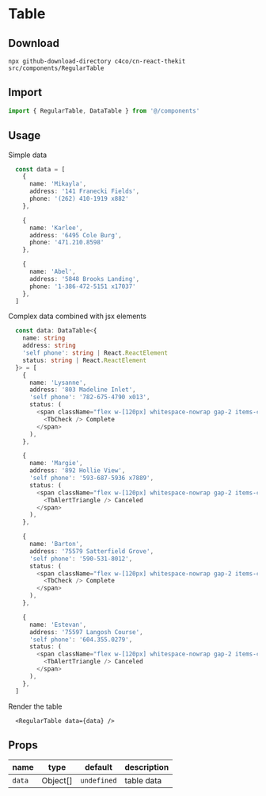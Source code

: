 # Table

## Download

```
npx github-download-directory c4co/cn-react-thekit src/components/RegularTable
```

## Import

```typescript
import { RegularTable, DataTable } from '@/components'
```

## Usage

Simple data

```typescript
  const data = [
    {
      name: 'Mikayla',
      address: '141 Franecki Fields',
      phone: '(262) 410-1919 x882'
    },

    {
      name: 'Karlee',
      address: '6495 Cole Burg',
      phone: '471.210.8598'
    },

    {
      name: 'Abel',
      address: '5848 Brooks Landing',
      phone: '1-386-472-5151 x17037'
    },
  ]
```

Complex data combined with jsx elements
```typescript
  const data: DataTable<{
    name: string
    address: string
    'self phone': string | React.ReactElement
    status: string | React.ReactElement
  }> = [
    {
      name: 'Lysanne',
      address: '803 Madeline Inlet',
      'self phone': '782-675-4790 x013',
      status: (
        <span className="flex w-[120px] whitespace-nowrap gap-2 items-center py-1 px-3 bg-green-200 text-green-900 rounded-full">
          <TbCheck /> Complete
        </span>
      ),
    },

    {
      name: 'Margie',
      address: '892 Hollie View',
      'self phone': '593-687-5936 x7889',
      status: (
        <span className="flex w-[120px] whitespace-nowrap gap-2 items-center py-1 px-3 bg-red-200 text-red-900 rounded-full">
          <TbAlertTriangle /> Canceled
        </span>
      ),
    },

    {
      name: 'Barton',
      address: '75579 Satterfield Grove',
      'self phone': '590-531-8012',
      status: (
        <span className="flex w-[120px] whitespace-nowrap gap-2 items-center py-1 px-3 bg-green-200 text-green-900 rounded-full">
          <TbCheck /> Complete
        </span>
      ),
    },

    {
      name: 'Estevan',
      address: '75597 Langosh Course',
      'self phone': '604.355.0279',
      status: (
        <span className="flex w-[120px] whitespace-nowrap gap-2 items-center py-1 px-3 bg-red-200 text-red-900 rounded-full">
          <TbAlertTriangle /> Canceled
        </span>
      ),
    },
  ]
```

Render the table

```tsx
  <RegularTable data={data} />
```

## Props

| name   | type     | default     | description |
| ------ | -------- | ----------- | ----------- |
| `data` | Object[] | `undefined` | table data  |
